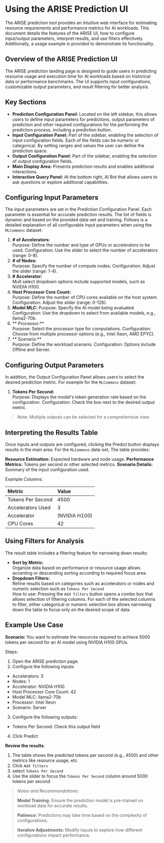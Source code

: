 # Using the ARISE Prediction UI
The ARISE prediction tool provides an intuitive web interface for estimating resource requirements 
and performance metrics for AI workloads. 
This document details the features of the ARISE UI, how to configure input/output parameters, 
interpret results, and use filters effectively. 
Additionally, a usage example is provided to demonstrate its functionality.

## Overview of the ARISE Prediction UI
The ARISE prediction landing page is designed to guide users in predicting resource 
usage and execution time for AI workloads based on historical data or performance benchmarks. 
The UI supports input configurations, 
customizable output parameters, 
and result filtering for better analysis.

## Key Sections
- **Prediction Configuration Panel:** Located on the left sidebar, this allows users to define input 
parameters for predictions, output parameters of prediction and other required configurations for the
performing the prediction process, including a prediction button.
- **Input Configuration Panel:** Part of the sidebar, enabling the selection of input configuration fields.
Each of the fields can be numeric or categorical. By setting ranges and values the user can define 
the prediction space. 
- **Output Configuration Panel:** Part of the sidebar, enabling the selection of output configuration fields.
- **Main Display Area:** Presents prediction results and enables additional interactions.
- **Interactive Query Panel:** At the bottom right, AI Bot that allows users to ask questions or explore 
additional capabilities.


## Configuring Input Parameters
The input parameters are set in the Prediction Configuration Panel. 
Each parameter is essential for accurate prediction results.
The list of fields is dynamic and based on the provided data-set and training.
Follows is a detailed explanation of all configurable input parameters
when using the `MLCommons` dataset:

1. **# of Accelerators:**   
Purpose: Define the number and type of GPUs or accelerators to be used.
Configuration: Use the slider to select the number of accelerators (range: 0-8).
1. **# of Nodes:**     
Purpose: Specify the number of compute nodes.
Configuration: Adjust the slider (range: 1-4).
1. **# Accelerator:**  
Mult select dropdown options include supported models, such as NVIDIA H100.
1. **Host Processor Core Count:**  
Purpose: Define the number of CPU cores available on the host system.
Configuration: Adjust the slider (range: 0-128).
1. **Model MLC:** 
Purpose: Specify the AI model being evaluated.
Configuration: Use the dropdown to select from available models, e.g., llama2-70b.
1. ** Processor:**  
Purpose: Select the processor type for computations.
Configuration: Choose from multiple processor options (e.g., Intel Xeon, AMD EPYC).
1. ** Scenario:**  
Purpose: Define the workload scenario.
Configuration: Options include Offline and Server.

## Configuring Output Parameters
In addition, the Output Configuration Panel allows users to select the desired prediction metric. 
For example for the `MLCommons` dataset:

1. **Tokens Per Second:**  
Purpose: Displays the model's token generation rate based on the configuration.
Configuration: Check the box next to the desired output metric.

> Note: Multiple outputs can be selected for a comprehensive view.

## Interpreting the Results Table
Once inputs and outputs are configured, clicking the Predict button displays results in the main area. 
For the `MLCommons` data-set, The table provides:

**Resource Estimation:** Expected hardware and node usage.
**Performance Metrics:** Tokens per second or other selected metrics.
**Scenario Details:**  Summary of the input configuration used.

Example Columns:  

| Metric            | Value         |
|:------------------|:--------------|
| Tokens Per Second | 4500          |
| Accelerators Used | 	3            |
| Accelerator       | (NVIDIA H100) |
| CPU Cores	        | 42            |


## Using Filters for Analysis
The result table includes a filtering feature for narrowing down results:

- **Sort by Metric:**   
Organize data based on performance or resource usage allows accenting or descending sorting
 according to required focus area.
- **Dropdown Filters:**  
Refine results based on categories such as accelerators or nodes 
and numeric selection such as `Tokens Per Second`   
How to use: Pressing the `Add filters` button opens a combo box that allows 
selection of filtering columns.
For each of the selected columns to filter, either categorical or numeric selection box
allows narrowing down the table to focus only on the desired scope of data.


## Example Use Case
**Scenario:** You want to estimate the resources required to achieve 5000 tokens per second for an AI model using NVIDIA H100 GPUs.

Steps:

1. Open the ARISE prediction page.
2. Configure the following inputs:
- Accelerators: 3 
- Nodes: 1
- Accelerator: NVIDIA H100
- Host Processor Core Count: 42
- Model MLC: llama2-70b
- Processor: Intel Xeon
- Scenario: Server
3. Configure the following outputs:
- Tokens Per Second: Check this output field 
4. Click Predict

**Review the results**:

1. The table shows the predicted tokens per second (e.g., 4500) and other metrics like resource usage, etc.
2. Click `Add filters`  
3. select `Tokens Per Second`
4. Use the slider to focus the `Tokens Per Second` column around 5000 tokens per second

> *Notes and Recommendations:*  
> 
> **Model Training:** Ensure the prediction model is pre-trained on workload data for accurate results.  
> 
> **Patience:** Predictions may take time based on the complexity of configurations.  
> 
> **Iterative Adjustments:** Modify inputs to explore how different configurations impact performance. 

